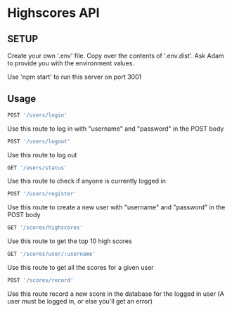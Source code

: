 # Highscores API


## SETUP

Create your own '.env' file. Copy over the contents of '.env.dist'. Ask Adam to provide you with the environment values.

Use 'npm start' to run this server on port 3001

## Usage

```js
POST '/users/login'
```
Use this route to log in with "username" and "password" in the POST body

```js
POST '/users/logout'
```
Use this route to log out

```js
GET '/users/status'
```
Use this route to check if anyone is currently logged in

```js
POST '/users/register'
```
Use this route to create a new user with "username" and "password" in the POST body

```js
GET '/scores/highscores'
```
Use this route to get the top 10 high scores

```js
GET '/scores/user/:username'
```
Use this route to get all the scores for a given user

```js
POST '/scores/record'
```
Use this route record a new score in the database for the logged in user (A user must be logged in, or else you'll get an error)




